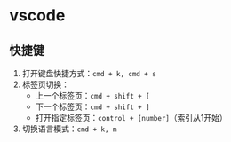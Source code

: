 # vscode

## 快捷键

1. 打开键盘快捷方式：`cmd + k, cmd + s`
2. 标签页切换：
    - 上一个标签页：`cmd + shift + [`
    - 下一个标签页：`cmd + shift + ]`
    - 打开指定标签页：`control + [number]`（索引从1开始）
3. 切换语言模式：`cmd + k, m`
